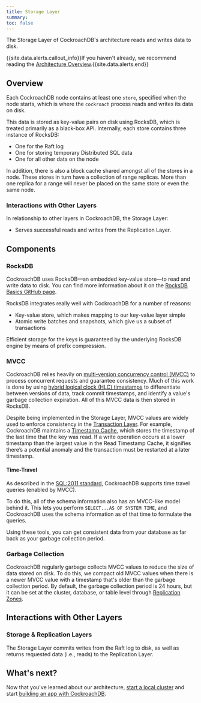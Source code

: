```yaml
---
title: Storage Layer
summary:
toc: false
---
```


The Storage Layer of CockroachDB's architecture reads and writes data to disk.

{{site.data.alerts.callout_info}}If you haven't already, we recommend reading the <a href="overview.html">Architecture Overview</a>.{{site.data.alerts.end}}

<div id="toc"></div>

## Overview

Each CockroachDB node contains at least one `store`, specified when the node starts, which is where the `cockroach` process reads and writes its data on disk.

This data is stored as key-value pairs on disk using RocksDB, which is treated primarily as a black-box API. Internally, each store contains three instance of RocksDB:

- One for the Raft log
- One for storing temporary Distributed SQL data
- One for all other data on the node

In addition, there is also a block cache shared amongst all of the stores in a node. These stores in turn have a collection of range replicas. More than one replica for a range will never be placed on the same store or even the same node.

### Interactions with Other Layers

In relationship to other layers in CockroachDB, the Storage Layer:

- Serves successful reads and writes from the Replication Layer.

## Components

### RocksDB

CockroachDB uses RocksDB––an embedded key-value store––to read and write data to disk. You can find more information about it on the [RocksDB Basics GitHub page](https://github.com/facebook/rocksdb/wiki/RocksDB-Basics).

RocksDB integrates really well with CockroachDB for a number of reasons:

- Key-value store, which makes mapping to our key-value layer simple
- Atomic write batches and snapshots, which give us a subset of transactions

Efficient storage for the keys is guaranteed by the underlying RocksDB engine by means of prefix compression.

### MVCC

CockroachDB relies heavily on [multi-version concurrency control (MVCC)](https://en.wikipedia.org/wiki/Multiversion_concurrency_control) to process concurrent requests and guarantee consistency. Much of this work is done by using [hybrid logical clock (HLC) timestamps](transaction-layer.html#time-hybrid-logical-clocks) to differentiate between versions of data, track commit timestamps, and identify a value's garbage collection expiration. All of this MVCC data is then stored in RocksDB.

Despite being implemented in the Storage Layer, MVCC values are widely used to enforce consistency in the [Transaction Layer](transaction-layer.html). For example, CockroachDB maintains a [Timestamp Cache](transaction-layer.html#timestamp-cache), which stores the timestamp of the last time that the key was read. If a write operation occurs at a lower timestamp than the largest value in the Read Timestamp Cache, it signifies there’s a potential anomaly and the transaction must be restarted at a later timestamp.

#### Time-Travel

As described in the [SQL:2011 standard](https://en.wikipedia.org/wiki/SQL:2011#Temporal_support), CockroachDB supports time travel queries (enabled by MVCC).

To do this, all of the schema information also has an MVCC-like model behind it. This lets you perform `SELECT...AS OF SYSTEM TIME`, and CockroachDB uses the schema information as of that time to formulate the queries.

Using these tools, you can get consistent data from your database as far back as your garbage collection period.

### Garbage Collection

CockroachDB regularly garbage collects MVCC values to reduce the size of data stored on disk. To do this, we compact old MVCC values when there is a newer MVCC value with a timestamp that's older than the garbage collection period. By default, the garbage collection period is 24 hours, but it can be set at the cluster, database, or table level through [Replication Zones](../configure-replication-zones.html).

## Interactions with Other Layers

### Storage & Replication Layers

The Storage Layer commits writes from the Raft log to disk, as well as returns requested data (i.e., reads) to the Replication Layer.

## What's next?

Now that you've learned about our architecture, [start a local cluster](../install-cockroachdb.html) and start [building an app with CockroachDB](../build-an-app-with-cockroachdb.html).
